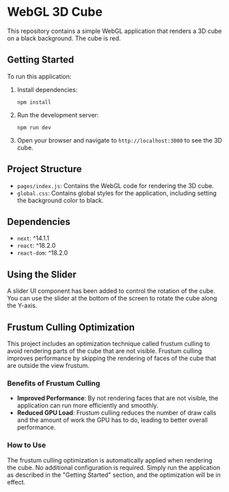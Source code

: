 # WebGL 3D Cube

This repository contains a simple WebGL application that renders a 3D cube on a black background. The cube is red.

## Getting Started

To run this application:

1. Install dependencies:
   ```
   npm install
   ```

2. Run the development server:
   ```
   npm run dev
   ```

3. Open your browser and navigate to `http://localhost:3000` to see the 3D cube.

## Project Structure

- `pages/index.js`: Contains the WebGL code for rendering the 3D cube.
- `global.css`: Contains global styles for the application, including setting the background color to black.

## Dependencies

- `next`: ^14.1.1
- `react`: ^18.2.0
- `react-dom`: ^18.2.0

## Using the Slider

A slider UI component has been added to control the rotation of the cube. You can use the slider at the bottom of the screen to rotate the cube along the Y-axis.

## Frustum Culling Optimization

This project includes an optimization technique called frustum culling to avoid rendering parts of the cube that are not visible. Frustum culling improves performance by skipping the rendering of faces of the cube that are outside the view frustum.

### Benefits of Frustum Culling

- **Improved Performance**: By not rendering faces that are not visible, the application can run more efficiently and smoothly.
- **Reduced GPU Load**: Frustum culling reduces the number of draw calls and the amount of work the GPU has to do, leading to better overall performance.

### How to Use

The frustum culling optimization is automatically applied when rendering the cube. No additional configuration is required. Simply run the application as described in the "Getting Started" section, and the optimization will be in effect.
